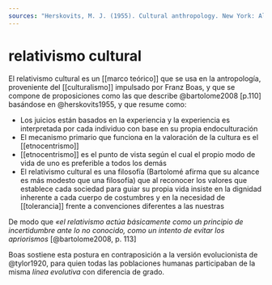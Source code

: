 ```yaml
---
sources: "Herskovits, M. J. (1955). Cultural anthropology. New York: Alfred, A. Knopr. Inc. Ltd."
---
```

# relativismo cultural
El relativismo cultural es un [[marco teórico]] que se usa en la antropología, proveniente del [[culturalismo]] impulsado por Franz Boas, y que se compone de proposiciones como las que describe @bartolome2008 [p.110] basándose en @herskovits1955, y que resume como:

- Los juicios están basados en la experiencia y la experiencia es interpretada por cada individuo con base en su propia endoculturación
- El mecanismo primario que funciona en la valoración de la cultura es el [[etnocentrismo]]
- [[etnocentrismo]] es el punto de vista según el cual el propio modo de vida de uno es preferible a todos los demás
- El relativismo cultural es una filosofía (Bartolomé afirma que su alcance es más modesto que una filosofía) que al reconocer los valores que establece cada sociedad para guiar su propia vida insiste en la dignidad inherente a cada cuerpo de costumbres y en la necesidad de [[tolerancia]] frente a convenciones diferentes a las nuestras

De modo que *«el relativismo actúa básicamente como un principio de incertidumbre ante lo no conocido, como un intento de evitar los apriorismos* [@bartolome2008, p. 113]

Boas sostiene esta postura en contraposición a la versión evolucionista de @tylor1920, para quien todas las poblaciones humanas participaban de la misma *línea evolutiva* con diferencia de grado.
